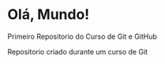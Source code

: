 # Olá, Mundo!

Primeiro Repositorio do Curso de Git e GitHub

Repositorio criado durante um curso de Git
